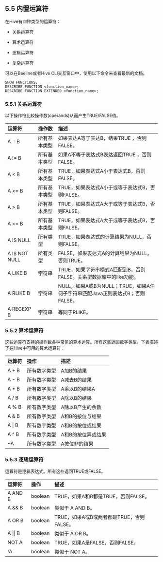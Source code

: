 ## 5.5 内置运算符

在Hive有四种类型的运算符：

* 关系运算符

* 算术运算符

* 逻辑运算符

* 复杂运算符

可以在Beeline或者Hive CLI交互窗口中，使用以下命令来查看最新的文档。

```
SHOW FUNCTIONS;
DESCRIBE FUNCTION <function_name>;
DESCRIBE FUNCTION EXTENDED <function_name>;
```

### 5.5.1 关系运算符

以下操作符比较操作数\(operands\)从而产生TRUE/FALSE值。

| 运算符 | 操作数 | 描述 |
| :--- | :--- | :--- |
| A = B | 所有基本类型 | 如果表达A等于表达B，结果TRUE ，否则FALSE。 |
| A != B | 所有基本类型 | 如果A不等于表达式B表达返回TRUE ，否则FALSE。 |
| A &lt; B | 所有基本类型 | TRUE，如果表达式A小于表达式B，否则FALSE。 |
| A &lt;= B | 所有基本类型 | TRUE，如果表达式A小于或等于表达式B，否则FALSE。 |
| A &gt; B | 所有基本类型 | TRUE，如果表达式A大于或等于表达式B，否则FALSE。 |
| A &gt;= B | 所有基本类型 | TRUE，如果表达式A大于或等于表达式B，否则FALSE。 |
| A IS NULL | 所有类型 | TRUE，如果表达式的计算结果为NULL，否则FALSE。 |
| A IS NOT NULL | 所有类型 | FALSE，如果表达式A的计算结果为NULL，否则TRUE。 |
| A LIKE B | 字符串 | TRUE，如果字符串模式A匹配到B，否则FALSE。关系型数据库中的like功能。 |
| A RLIKE B | 字符串 | NULL，如果A或B为NULL；TRUE，如果A任何子字符串匹配Java正则表达式B；否则FALSE。 |
| A REGEXP B | 字符串 | 等同于RLIKE。 |

### 5.5.2 算术运算符

这些运算符支持的操作数各种常见的算术运算。所有这些返回数字类型。下表描述了在Hive中可用的算术运算符：

| 运算符 | 操作 | 描述 |
| :--- | :--- | :--- |
| A + B | 所有数字类型 | A加B的结果 |
| A - B | 所有数字类型 | A减去B的结果 |
| A \* B | 所有数字类型 | A乘以B的结果A |
| A / B | 所有数字类型 | A除以B的结果 |
| A % B | 所有数字类型 | A除以B产生的余数 |
| A & B | 所有数字类型 | A和B的按位与结果 |
| A \| B | 所有数字类型 | A和B的按位或结果 |
| A ^ B | 所有数字类型 | A和B的按位异或结果 |
| ~A | 所有数字类型 | A按位非的结果 |

### 5.5.3 逻辑运算符

运算符是逻辑表达式。所有这些返回TRUE或FALSE。

| 运算符 | 操作 | 描述 |
| :--- | :--- | :--- |
| A AND B | boolean | TRUE，如果A和B都是TRUE，否则FALSE。 |
| A && B | boolean | 类似于 A AND B。 |
| A OR B | boolean | TRUE，如果A或B或两者都是TRUE，否则FALSE。 |
| A \|\| B | boolean | 类似于 A OR B。 |
| NOT A | boolean | TRUE，如果A是FALSE，否则FALSE。 |
| !A | boolean | 类似于 NOT A。 |

  


